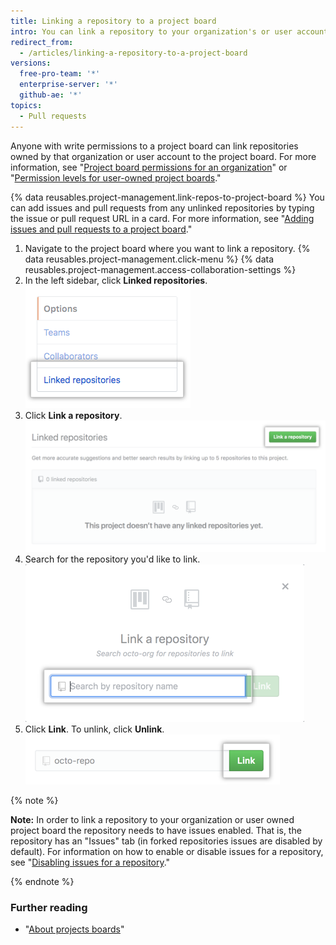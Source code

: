 ```yaml
---
title: Linking a repository to a project board
intro: You can link a repository to your organization's or user account's project board.
redirect_from:
  - /articles/linking-a-repository-to-a-project-board
versions:
  free-pro-team: '*'
  enterprise-server: '*'
  github-ae: '*'
topics:
  - Pull requests
---
```



Anyone with write permissions to a project board can link repositories owned by that organization or user account to the project board. For more information, see "[Project board permissions for an organization](/articles/project-board-permissions-for-an-organization/)" or "[Permission levels for user-owned project boards](/articles/permission-levels-for-user-owned-project-boards/)."

{% data reusables.project-management.link-repos-to-project-board %} You can add issues and pull requests from any unlinked repositories by typing the issue or pull request URL in a card. For more information, see "[Adding issues and pull requests to a project board](/articles/adding-issues-and-pull-requests-to-a-project-board)."

1. Navigate to the project board where you want to link a repository.
{% data reusables.project-management.click-menu %}
{% data reusables.project-management.access-collaboration-settings %}
4. In the left sidebar, click **Linked repositories**.
![Linked repositories menu option in left sidebar](/assets/images/help/projects/project-board-linked-repositories-setting.png)
5. Click **Link a repository**.
![Link a repository button on Linked repositories tab](/assets/images/help/projects/link-repository-button.png)
6. Search for the repository you'd like to link.
![Search field on Link a repository window](/assets/images/help/projects/search-to-link-repository.png)
7. Click **Link**. To unlink, click **Unlink**.
![Link button](/assets/images/help/projects/link-button.png)

{% note %}

**Note:** In order to link a repository to your organization or user owned project board the repository needs to have issues enabled. That is, the repository has an "Issues" tab (in forked repositories issues are disabled by default).  For information on how to enable or disable issues for a repository, see "[Disabling issues for a repository](/github/managing-your-work-on-github/disabling-issues)."

{% endnote %}

### Further reading

- "[About projects boards](/articles/about-project-boards)"
